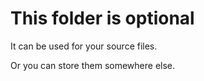# This folder is optional

It can be used for your source files.

Or you can store them somewhere else.
